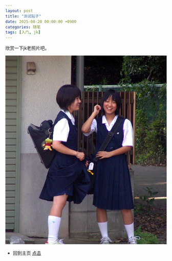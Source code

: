 ```yaml
---
layout: post
title: "测试贴子"
date: 2025-08-20 00:00:00 +0900
categories: 随笔
tags: [入门, jk]
---
```


欣赏一下jk老照片吧。

![我的图片](/assets/img/2.jpg)

- 回到主页 [点击](https://cannot5dme.github.io)
